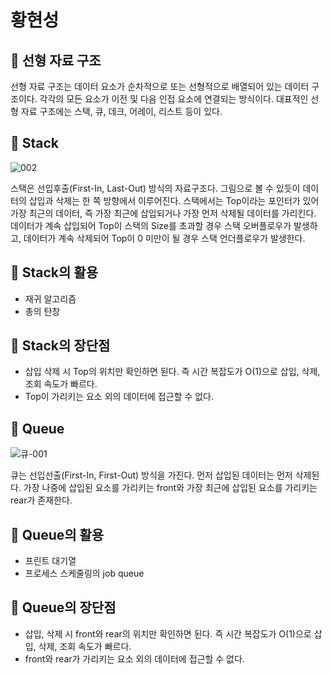 # 황현성

## 🌟 선형 자료 구조

선형 자료 구조는 데이터 요소가 순차적으로 또는 선형적으로 배열되어 있는 데이터 구조이다.
각각의 모든 요소가 이전 및 다음 인접 요소에 연결되는 방식이다.
대표적인 선형 자료 구조에는 스택, 큐, 데크, 어레이, 리스트 등이 있다.

## 🍘 Stack

![002](https://user-images.githubusercontent.com/81323697/200262482-44e53974-dfd8-4e28-bd69-846d2d287595.png)

스택은 선입후출(First-In, Last-Out) 방식의 자료구조다. 그림으로 볼 수 있듯이 데이터의 삽입과 삭제는 한 쪽 방향에서 이루어진다. 
스택에서는 Top이라는 포인터가 있어 가장 최근의 데이터, 즉 가장 최근에 삽입되거나 가장 먼저 삭제될 데이터를 가리킨다.
데이터가 계속 삽입되어 Top이 스택의 Size를 초과할 경우 스택 오버플로우가 발생하고,
데이터가 계속 삭제되어 Top이 0 미만이 될 경우 스택 언더플로우가 발생한다.

## 🍮 Stack의 활용
- 재귀 알고리즘
- 총의 탄창

## 🍭 Stack의 장단점
- 삽입 삭제 시 Top의 위치만 확인하면 된다. 즉 시간 복잡도가 O(1)으로 삽입, 삭제, 조회 속도가 빠르다.
- Top이 가리키는 요소 외의 데이터에 접근할 수 없다.

## 🍏 Queue

![큐-001](https://user-images.githubusercontent.com/81323697/200258225-836f7c50-cc7a-4429-9c8c-c0c034df5a46.png)

큐는 선입선출(First-In, First-Out) 방식을 가진다. 먼저 삽입된 데이터는 먼저 삭제된다. 
가장 나중에 삽입된 요소를 가리키는 front와 가장 최근에 삽입된 요소를 가리키는 rear가 존재한다.


## 🍠 Queue의 활용
- 프린트 대기열
- 프로세스 스케줄링의 job queue

## 🍐 Queue의 장단점
- 삽입, 삭제 시 front와 rear의 위치만 확인하면 된다. 즉 시간 복잡도가 O(1)으로 삽입, 삭제, 조회 속도가 빠르다.
- front와 rear가 가리키는 요소 외의 데이터에 접근할 수 없다.
